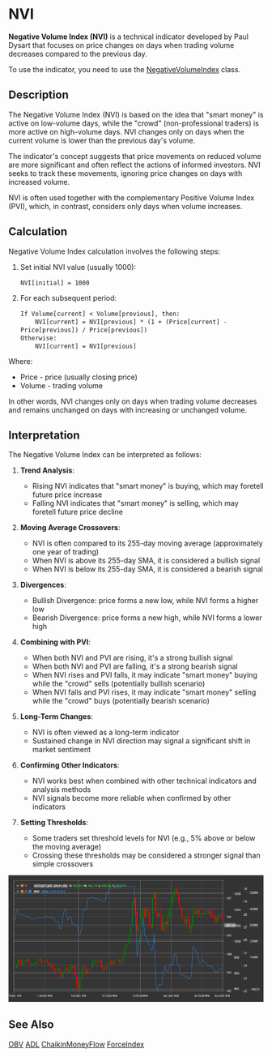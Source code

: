 # NVI

**Negative Volume Index (NVI)** is a technical indicator developed by Paul Dysart that focuses on price changes on days when trading volume decreases compared to the previous day.

To use the indicator, you need to use the [NegativeVolumeIndex](xref:StockSharp.Algo.Indicators.NegativeVolumeIndex) class.

## Description

The Negative Volume Index (NVI) is based on the idea that "smart money" is active on low-volume days, while the "crowd" (non-professional traders) is more active on high-volume days. NVI changes only on days when the current volume is lower than the previous day's volume.

The indicator's concept suggests that price movements on reduced volume are more significant and often reflect the actions of informed investors. NVI seeks to track these movements, ignoring price changes on days with increased volume.

NVI is often used together with the complementary Positive Volume Index (PVI), which, in contrast, considers only days when volume increases.

## Calculation

Negative Volume Index calculation involves the following steps:

1. Set initial NVI value (usually 1000):
   ```
   NVI[initial] = 1000
   ```

2. For each subsequent period:
   ```
   If Volume[current] < Volume[previous], then:
       NVI[current] = NVI[previous] * (1 + (Price[current] - Price[previous]) / Price[previous])
   Otherwise:
       NVI[current] = NVI[previous]
   ```

Where:
- Price - price (usually closing price)
- Volume - trading volume

In other words, NVI changes only on days when trading volume decreases and remains unchanged on days with increasing or unchanged volume.

## Interpretation

The Negative Volume Index can be interpreted as follows:

1. **Trend Analysis**:
   - Rising NVI indicates that "smart money" is buying, which may foretell future price increase
   - Falling NVI indicates that "smart money" is selling, which may foretell future price decline

2. **Moving Average Crossovers**:
   - NVI is often compared to its 255-day moving average (approximately one year of trading)
   - When NVI is above its 255-day SMA, it is considered a bullish signal
   - When NVI is below its 255-day SMA, it is considered a bearish signal

3. **Divergences**:
   - Bullish Divergence: price forms a new low, while NVI forms a higher low
   - Bearish Divergence: price forms a new high, while NVI forms a lower high

4. **Combining with PVI**:
   - When both NVI and PVI are rising, it's a strong bullish signal
   - When both NVI and PVI are falling, it's a strong bearish signal
   - When NVI rises and PVI falls, it may indicate "smart money" buying while the "crowd" sells (potentially bullish scenario)
   - When NVI falls and PVI rises, it may indicate "smart money" selling while the "crowd" buys (potentially bearish scenario)

5. **Long-Term Changes**:
   - NVI is often viewed as a long-term indicator
   - Sustained change in NVI direction may signal a significant shift in market sentiment

6. **Confirming Other Indicators**:
   - NVI works best when combined with other technical indicators and analysis methods
   - NVI signals become more reliable when confirmed by other indicators

7. **Setting Thresholds**:
   - Some traders set threshold levels for NVI (e.g., 5% above or below the moving average)
   - Crossing these thresholds may be considered a stronger signal than simple crossovers

![indicator_negative_volume_index](../../../../images/indicator_negative_volume_index.png)

## See Also

[OBV](on_balance_volume.md)
[ADL](accumulation_distribution_line.md)
[ChaikinMoneyFlow](chaikin_money_flow.md)
[ForceIndex](force_index.md)